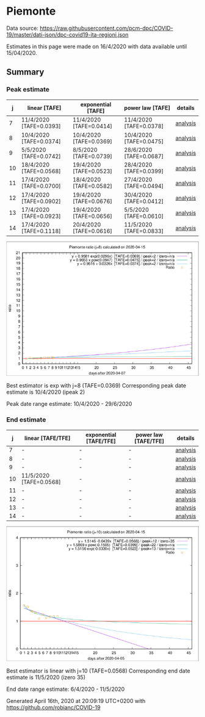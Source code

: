 # Piemonte


Data source: https://raw.githubusercontent.com/pcm-dpc/COVID-19/master/dati-json/dpc-covid19-ita-regioni.json

Estimates in this page were made on 16/4/2020 with data available until 15/04/2020.


## Summary 

### Peak estimate 
|j|linear [TAFE]|exponential [TAFE]|power law [TAFE]|details|
|---|----|-----------|---------|-------|
|7|11/4/2020 [TAFE=0.0393]|11/4/2020 [TAFE=0.0414]|11/4/2020 [TAFE=0.0378]|[analysis](COVID-19_piemonte_j7_2020-04-15.md)|
|8|10/4/2020 [TAFE=0.0374]|10/4/2020 [TAFE=0.0369]|10/4/2020 [TAFE=0.0475]|[analysis](COVID-19_piemonte_j8_2020-04-15.md)|
|9|5/5/2020 [TAFE=0.0742]|8/5/2020 [TAFE=0.0739]|28/6/2020 [TAFE=0.0687]|[analysis](COVID-19_piemonte_j9_2020-04-15.md)|
|10|18/4/2020 [TAFE=0.0568]|19/4/2020 [TAFE=0.0523]|28/4/2020 [TAFE=0.0399]|[analysis](COVID-19_piemonte_j10_2020-04-15.md)|
|11|17/4/2020 [TAFE=0.0700]|18/4/2020 [TAFE=0.0582]|27/4/2020 [TAFE=0.0494]|[analysis](COVID-19_piemonte_j11_2020-04-15.md)|
|12|17/4/2020 [TAFE=0.0902]|19/4/2020 [TAFE=0.0676]|30/4/2020 [TAFE=0.0412]|[analysis](COVID-19_piemonte_j12_2020-04-15.md)|
|13|17/4/2020 [TAFE=0.0923]|19/4/2020 [TAFE=0.0656]|5/5/2020 [TAFE=0.0610]|[analysis](COVID-19_piemonte_j13_2020-04-15.md)|
|14|17/4/2020 [TAFE=0.1118]|20/4/2020 [TAFE=0.0616]|11/5/2020 [TAFE=0.0833]|[analysis](COVID-19_piemonte_j14_2020-04-15.md)|

![best peak estimate](COVID-19_piemonte_j8_2020-04-15.png)

Best estimator is exp with j=8 (TAFE=0.0369)
Corresponding peak date estimate is 10/4/2020 (ipeak 2)


Peak date range estimate: 10/4/2020 - 29/6/2020

### End estimate 
|j|linear [TAFE/TFE]|exponential [TAFE/TFE]|power law [TAFE/TFE]|details|
|---|----|-----------|---------|-------|
|7|-|-|-|[analysis](COVID-19_piemonte_j7_2020-04-15.md)|
|8|-|-|-|[analysis](COVID-19_piemonte_j8_2020-04-15.md)|
|9|-|-|-|[analysis](COVID-19_piemonte_j9_2020-04-15.md)|
|10|11/5/2020 [TAFE=0.0568]|-|-|[analysis](COVID-19_piemonte_j10_2020-04-15.md)|
|11|-|-|-|[analysis](COVID-19_piemonte_j11_2020-04-15.md)|
|12|-|-|-|[analysis](COVID-19_piemonte_j12_2020-04-15.md)|
|13|-|-|-|[analysis](COVID-19_piemonte_j13_2020-04-15.md)|
|14|-|-|-|[analysis](COVID-19_piemonte_j14_2020-04-15.md)|

![best zero estimate](COVID-19_piemonte_j10_2020-04-15.png)

Best estimator is linear with j=10 (TAFE=0.0568)
Corresponding end date estimate is 11/5/2020 (izero 35)


End date range estimate: 6/4/2020 - 11/5/2020

Generated April 16th, 2020 at 20:09:19 UTC+0200 with https://github.com/robianc/COVID-19
